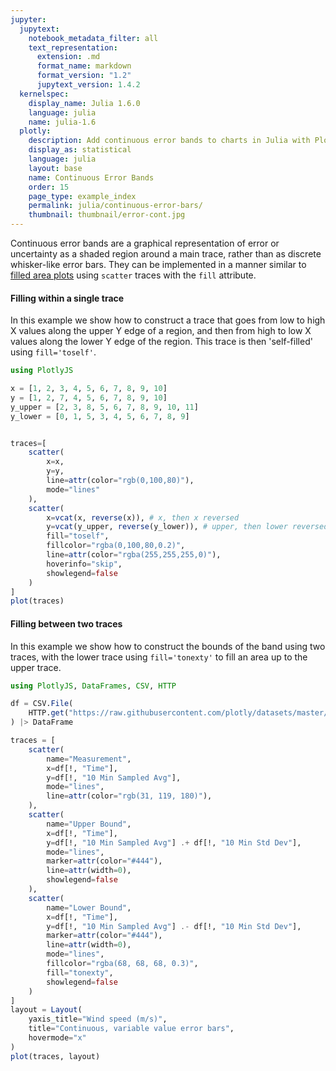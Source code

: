 ```yaml
---
jupyter:
  jupytext:
    notebook_metadata_filter: all
    text_representation:
      extension: .md
      format_name: markdown
      format_version: "1.2"
      jupytext_version: 1.4.2
  kernelspec:
    display_name: Julia 1.6.0
    language: julia
    name: julia-1.6
  plotly:
    description: Add continuous error bands to charts in Julia with Plotly.
    display_as: statistical
    language: julia
    layout: base
    name: Continuous Error Bands
    order: 15
    page_type: example_index
    permalink: julia/continuous-error-bars/
    thumbnail: thumbnail/error-cont.jpg
---
```


Continuous error bands are a graphical representation of error or uncertainty as a shaded region around a main trace, rather than as discrete whisker-like error bars. They can be implemented in a manner similar to [filled area plots](/julia/filled-area-plots/) using `scatter` traces with the `fill` attribute.

#### Filling within a single trace

In this example we show how to construct a trace that goes from low to high X values along the upper Y edge of a region, and then from high to low X values along the lower Y edge of the region. This trace is then 'self-filled' using `fill='toself'`.

```julia
using PlotlyJS

x = [1, 2, 3, 4, 5, 6, 7, 8, 9, 10]
y = [1, 2, 7, 4, 5, 6, 7, 8, 9, 10]
y_upper = [2, 3, 8, 5, 6, 7, 8, 9, 10, 11]
y_lower = [0, 1, 5, 3, 4, 5, 6, 7, 8, 9]


traces=[
    scatter(
        x=x,
        y=y,
        line=attr(color="rgb(0,100,80)"),
        mode="lines"
    ),
    scatter(
        x=vcat(x, reverse(x)), # x, then x reversed
        y=vcat(y_upper, reverse(y_lower)), # upper, then lower reversed
        fill="toself",
        fillcolor="rgba(0,100,80,0.2)",
        line=attr(color="rgba(255,255,255,0)"),
        hoverinfo="skip",
        showlegend=false
    )
]
plot(traces)
```

#### Filling between two traces

In this example we show how to construct the bounds of the band using two traces, with the lower trace using `fill='tonexty'` to fill an area up to the upper trace.

```julia
using PlotlyJS, DataFrames, CSV, HTTP

df = CSV.File(
    HTTP.get("https://raw.githubusercontent.com/plotly/datasets/master/wind_speed_laurel_nebraska.csv").body
) |> DataFrame

traces = [
    scatter(
        name="Measurement",
        x=df[!, "Time"],
        y=df[!, "10 Min Sampled Avg"],
        mode="lines",
        line=attr(color="rgb(31, 119, 180)"),
    ),
    scatter(
        name="Upper Bound",
        x=df[!, "Time"],
        y=df[!, "10 Min Sampled Avg"] .+ df[!, "10 Min Std Dev"],
        mode="lines",
        marker=attr(color="#444"),
        line=attr(width=0),
        showlegend=false
    ),
    scatter(
        name="Lower Bound",
        x=df[!, "Time"],
        y=df[!, "10 Min Sampled Avg"] .- df[!, "10 Min Std Dev"],
        marker=attr(color="#444"),
        line=attr(width=0),
        mode="lines",
        fillcolor="rgba(68, 68, 68, 0.3)",
        fill="tonexty",
        showlegend=false
    )
]
layout = Layout(
    yaxis_title="Wind speed (m/s)",
    title="Continuous, variable value error bars",
    hovermode="x"
)
plot(traces, layout)
```
